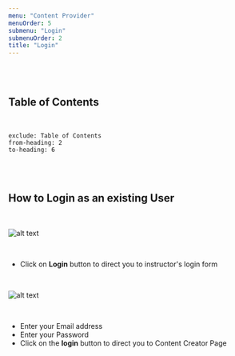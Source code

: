 ```yaml
---
menu: "Content Provider"
menuOrder: 5
submenu: "Login"
submenuOrder: 2
title: "Login"
---
```


<br />
<br />

## Table of Contents

<br />

```toc
exclude: Table of Contents
from-heading: 2
to-heading: 6
```

<br />
<br />


## How to Login as an existing User

<br />

  ![alt text](/images/ContentCreatorlogn.png "Title")

<br />

* Click on **Login** button to direct you to instructor's login form


<br />

  ![alt text](/images/Cplogin.png "Title")

<br />

* Enter your Email address
* Enter your Password
* Click on the **login** button to direct you to Content Creator Page




